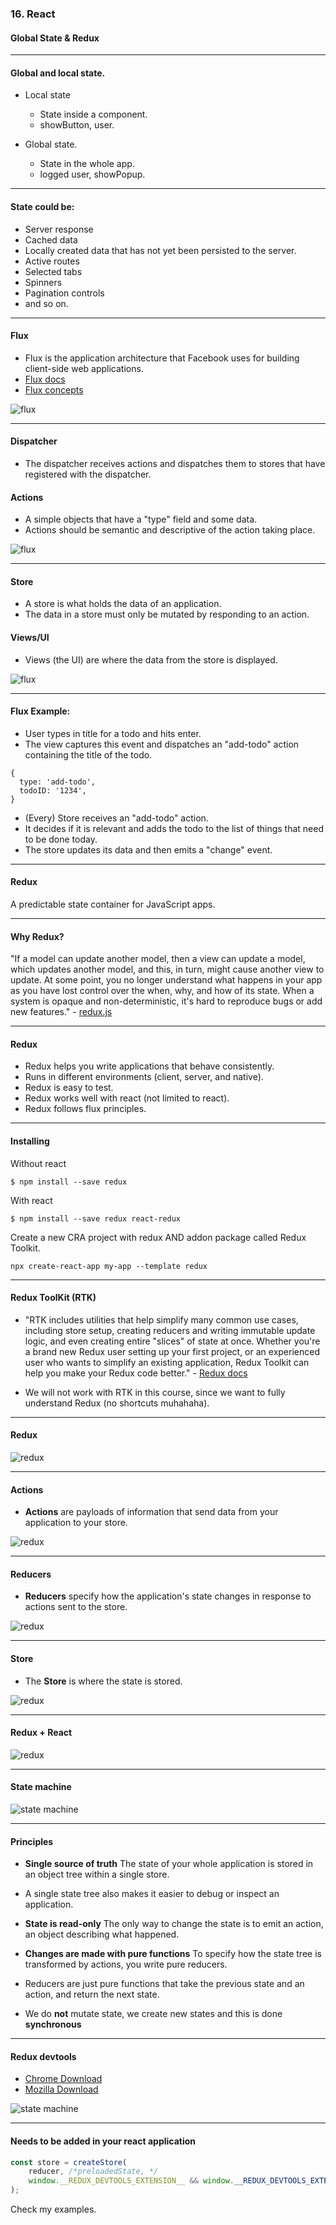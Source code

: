 ### 16. React
#### Global State & Redux

---

#### Global and local state.

* Local state
  * State inside a component.
  * showButton, user.

* Global state.
  * State in the whole app.
  * logged user, showPopup.

---

#### State could be:

* Server response
* Cached data
* Locally created data that has not yet been persisted to the server.
* Active routes
* Selected tabs
* Spinners
* Pagination controls
* and so on.

---

#### Flux
* Flux is the application architecture that Facebook uses for building client-side web applications.
* [Flux docs](https://facebook.github.io/flux/)
* [Flux concepts](https://github.com/facebook/flux/tree/master/examples/flux-concepts)
<img src="/media/react-images/react-16/flux1.png" alt="flux"/>

---

#### Dispatcher
* The dispatcher receives actions and dispatches them to stores that have registered with the dispatcher. 

#### Actions

* A simple objects that have a "type" field and some data.
* Actions should be semantic and descriptive of the action taking place.

<img src="/media/react-images/react-16/flux2.png" alt="flux"/>

---

#### Store
* A store is what holds the data of an application.
* The data in a store must only be mutated by responding to an action.

#### Views/UI
* Views (the UI) are where the data from the store is displayed.

<img src="/media/react-images/react-16/flux3.png" alt="flux"/>

---

#### Flux Example:
* User types in title for a todo and hits enter.
* The view captures this event and dispatches an "add-todo" action containing the title of the todo.
```
{
  type: 'add-todo',
  todoID: '1234',
}
```
* (Every) Store receives an "add-todo" action.
* It decides if it is relevant and adds the todo to the list of things that need to be done today.
* The store updates its data and then emits a "change" event.

---

#### Redux
A predictable state container for JavaScript apps.

---

#### Why Redux?

"If a model can update another model, then a view can update a model, which updates another model, and this, in turn, might cause another view to update. At some point, you no longer understand what happens in your app as you have lost control over the when, why, and how of its state. When a system is opaque and non-deterministic, it's hard to reproduce bugs or add new features." - <a href="https://redux.js.org/introduction/motivation">redux.js</a>

---

#### Redux

* Redux helps you write applications that behave consistently.
* Runs in different environments (client, server, and native).
* Redux is easy to test.
* Redux works well with react (not limited to react).
* Redux follows flux principles.

---

#### Installing

Without react
```
$ npm install --save redux
```

With react
```
$ npm install --save redux react-redux
```

Create a new CRA project with redux AND addon package called Redux Toolkit.
```
npx create-react-app my-app --template redux
```

---

#### Redux ToolKit (RTK)

* "RTK includes utilities that help simplify many common use cases, including store setup, creating reducers and writing immutable update logic, and even creating entire "slices" of state at once. Whether you're a brand new Redux user setting up your first project, or an experienced user who wants to simplify an existing application, Redux Toolkit can help you make your Redux code better." - [Redux docs](https://redux.js.org/introduction/getting-started)

* We will not work with RTK in this course, since we want to fully understand Redux (no shortcuts muhahaha).

---

#### Redux 

<img src="/media/react-images/react-16/redux.png" alt="redux"/>

---

#### Actions

* **Actions** are payloads of information that send data from your application to your store.

<img src="/media/react-images/react-16/redux1.png" alt="redux"/>

---
#### Reducers

* **Reducers** specify how the application's state changes in response to actions sent to the store.

<img src="/media/react-images/react-16/redux2.png" alt="redux"/>

---

#### Store

* The **Store** is where the state is stored.

<img src="/media/react-images/react-16/redux3.png" alt="redux"/>

---

#### Redux + React
<img src="/media/react-images/react-16/React+Redux.png" alt="redux"/>


---

#### State machine
<img src="/media/react-images/react-16/StateMachine.png" alt="state machine"/>


---

#### Principles

* **Single source of truth** The state of your whole application is stored in an object tree within a single store.
* A single state tree also makes it easier to debug or inspect an application.

* **State is read-only** The only way to change the state is to emit an action, an object describing what happened.

* **Changes are made with pure functions** To specify how the state tree is transformed by actions, you write pure reducers.
* Reducers are just pure functions that take the previous state and an action, and return the next state.

* We do **not** mutate state, we create new states and this is done **synchronous**

---

#### Redux devtools

* <a href="https://chrome.google.com/webstore/detail/redux-devtools">Chrome Download</a>
* <a href="https://addons.mozilla.org/sv-SE/firefox/addon/reduxdevtools/">Mozilla Download</a>

<img src="/media/react-images/react-16/reduxdev.png" alt="state machine"/>

---

#### Needs to be added in your react application

```JavaScript
const store = createStore(
	reducer, /*preloadedState, */
	window.__REDUX_DEVTOOLS_EXTENSION__ && window.__REDUX_DEVTOOLS_EXTENSION__()
);
```
Check my examples.